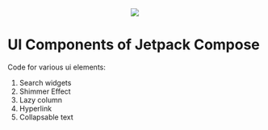 <div align="center">
  <img src="https://blog.realogs.in/content/images/size/w2000/2021/09/compose.png">
</div>

# UI Components of Jetpack Compose

Code for various ui elements:
  1. Search widgets
  2. Shimmer Effect
  3. Lazy column
  4. Hyperlink
  5. Collapsable text 
